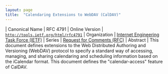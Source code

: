 ```yaml
---
layout: page
title:  "Calendaring Extensions to WebDAV (CalDAV)"
---
```


| Canonical Name | RFC 4791
| Online Version | [`http://tools.ietf.org/html/rfc4791`](http://tools.ietf.org/html/rfc4791)
| Organization | [Internet Engineering Task Force (IETF)](..)
| Series | [Request for Comments (RFC)](.)
| Abstract | This document defines extensions to the Web Distributed Authoring and Versioning (WebDAV) protocol to specify a standard way of accessing, managing, and sharing calendaring and scheduling information based on the iCalendar format. This document defines the "calendar-access" feature of CalDAV.